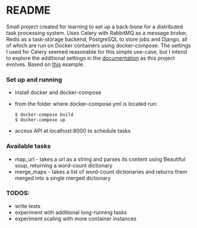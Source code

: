# README #

Small project created for learning to set up a back-bone for a distributed task processing
system. Uses Celery with RabbitMQ as a message broker, Redis as a task-storage backend,
PostgreSQL to store jobs and Django, all of which are run on Docker
containers using docker-compose.
The settings I used for Celery seemed reasonable for this simple use-case,
but I intend to explore the additional settings in the [documentation](http://docs.celeryproject.org/en/latest/userguide/configuration.html)
as this project evolves.
Based on [this](https://github.com/ilonajulczuk/docker-django-celery) example.

### Set up and running ###
- install docker and docker-compose
- from the folder where docker-compose.yml is located run:

    ```
    $ docker-compose build                                                                                                           
    $ docker-compose up
    ```  


- access API at localhost:8000 to schedule tasks

### Available tasks ###
- map_url - takes a url as a string and parses its content using Beautiful soup, returning a
  word-count dictionary
- merge_maps - takes a list of word-count dictionaries and returns them merged into
  a single merged dictionary

### TODOS: ###
* write tests
* experiment with additional long-running tasks
* experiment scaling with more container instances
